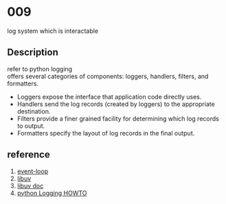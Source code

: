# 009
log system which is interactable

## Description
refer to python logging  
offers several categories of components: loggers, handlers, filters, and formatters.  
* Loggers expose the interface that application code directly uses.
* Handlers send the log records (created by loggers) to the appropriate destination.
* Filters provide a finer grained facility for determining which log records to output.
* Formatters specify the layout of log records in the final output.


## reference
1. [event-loop](http://www.ruanyifeng.com/blog/2014/10/event-loop.html)
2. [libuv](http://luohaha.github.io/Chinese-uvbook/source/introduction.html)
3. [libuv doc](http://docs.libuv.org/en/v1.x/index.html)
4. [python Logging HOWTO](https://docs.python.org/3/howto/logging.html)
